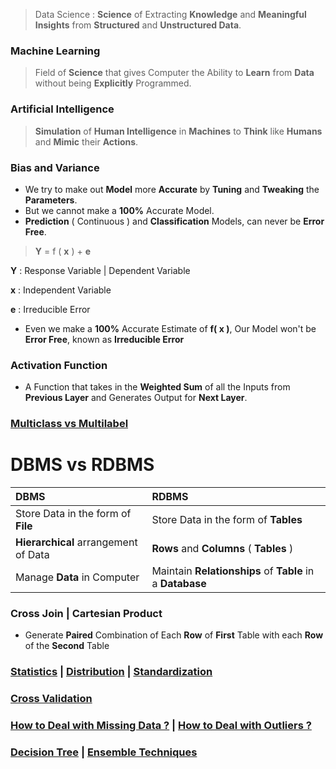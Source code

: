 > Data Science : **Science** of Extracting **Knowledge** and **Meaningful Insights** from **Structured** and **Unstructured Data**.

### Machine Learning
> Field of **Science** that gives Computer the Ability to **Learn** from **Data** without being **Explicitly** Programmed.

### Artificial Intelligence
> **Simulation** of **Human Intelligence** in **Machines** to **Think** like **Humans** and **Mimic** their **Actions**.

### Bias and Variance
- We try to make out **Model** more **Accurate** by **Tuning** and **Tweaking** the **Parameters**.
- But we cannot make a **100%** Accurate Model.
- **Prediction** ( Continuous ) and **Classification** Models, can never be **Error Free**.

> **Y** = f ( **x** ) + **e**

**Y** : Response Variable | Dependent Variable

**x** : Independent Variable

**e** : Irreducible Error

- Even we make a **100%** Accurate Estimate of **f( x )**, Our Model won't be **Error Free**, known as **Irreducible Error**

### Activation Function
- A Function that takes in the **Weighted Sum** of all the Inputs from **Previous Layer** and Generates Output for **Next Layer**.

### [Multiclass vs Multilabel](https://github.com/KIRANKUMAR7296/Library/blob/main/Data%20Science/Multi%20Class%20and%20Multi%20Label%20Classification.md)

# DBMS vs RDBMS

| DBMS | RDBMS |
| :--- | :---  |
| Store Data in the form of **File** | Store Data in the form of **Tables** |
| **Hierarchical** arrangement of Data | **Rows** and **Columns** ( **Tables** ) |
| Manage **Data** in Computer | Maintain **Relationships** of **Table** in a **Database** |

### Cross Join | Cartesian Product
- Generate **Paired** Combination of Each **Row** of **First** Table with each **Row** of the **Second** Table

### [Statistics](https://github.com/KIRANKUMAR7296/Library/blob/main/Statistics/Statistics.md) | [Distribution](https://github.com/KIRANKUMAR7296/Library/blob/main/Statistics/Distribution.md) | [Standardization](https://github.com/KIRANKUMAR7296/Library/blob/main/Data%20Science/Normalization%20vs%20Standardization.md)

### [Cross Validation](https://github.com/KIRANKUMAR7296/Library/blob/main/Data%20Science/Cross%20Validation.md)

### [How to Deal with Missing Data ?](https://github.com/KIRANKUMAR7296/Library/blob/main/Data%20Science/Missing%20Data.md) | [How to Deal with Outliers ?](https://github.com/KIRANKUMAR7296/Library/blob/main/Data%20Science/Outliers.md)

### [Decision Tree](https://github.com/KIRANKUMAR7296/Library/blob/main/Data%20Science/Supervised%20Learning/Decision%20Tree.md) | [Ensemble Techniques](https://github.com/KIRANKUMAR7296/Library/blob/main/Data%20Science/Supervised%20Learning/Ensemble%20Techniques.md)
